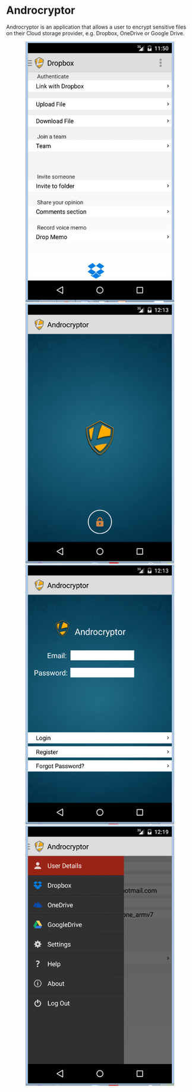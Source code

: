 # Androcryptor
Androcryptor is an application that allows a user to encrypt sensitive files on their Cloud storage provider, e.g. Dropbox, OneDrive or Google Drive. 

<div align="center">
    <img src="/screenshot/dropbo.png" width="400px"</img>
    <img src="/screenshot/lockscreen.png" width="400px"</img> 
    <img src="/screenshot/login.png" width="400px"</img> 
    <img src="/screenshot/navbar.png" width="400px"</img> 
</div>
